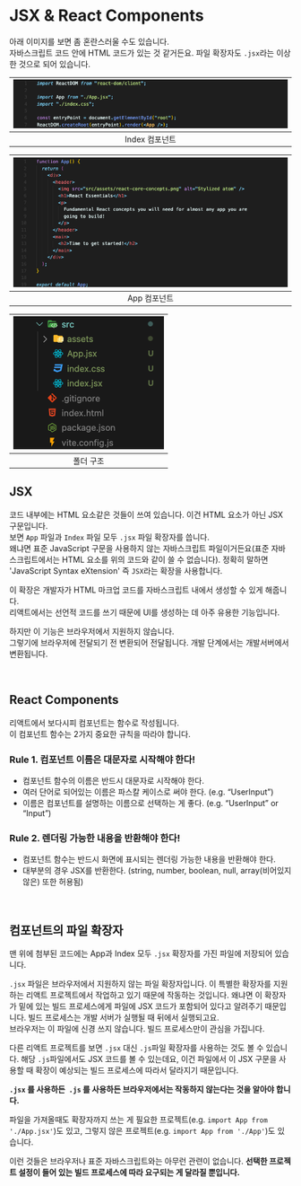 # JSX & React Components

아래 이미지를 보면 좀 혼란스러울 수도 있습니다.  
자바스크립트 코드 안에 HTML 코드가 있는 것 같거든요. 파일 확장자도 `.jsx`라는 이상한 것으로 되어 있습니다.  

|![Index Component Image](./img/react4_1.png)|
|:--:|
|Index 컴포넌트|


|![App Component Image](./img/react4_2.png)|
|:--:|
|App 컴포넌트|

|![File Tree Image](./img/react4_3.png)|
|:--:|
|폴더 구조|

## JSX
코드 내부에는 HTML 요소같은 것들이 쓰여 있습니다. 이건 HTML 요소가 아닌 JSX 구문입니다.  
보면 `App` 파일과 `Index` 파일 모두 `.jsx` 파일 확장자를 씁니다.  
왜냐면 표준 JavaScript 구문을 사용하지 않는 자바스크립트 파일이거든요(표준 자바스크립트에서는 HTML 요소를 위의 코드와 같이 쓸 수 없습니다). 정확히 말하면 'JavaScript Syntax eXtension' 즉 `JSX`라는 확장을 사용합니다.  

이 확장은 개발자가 HTML 마크업 코드를 자바스크립트 내에서 생성할 수 있게 해줍니다.  
리액트에서는 선언적 코드를 쓰기 때문에 UI를 생성하는 데 아주 유용한 기능입니다.  

하지만 이 기능은 브라우저에서 지원하지 않습니다.  
그렇기에 브라우저에 전달되기 전 변환되어 전달됩니다. 개발 단계에서는 개발서버에서 변환됩니다. 

<br/>

## React Components
리액트에서 보다시피 컴포넌트는 함수로 작성됩니다.  
이 컴포넌트 함수는 2가지 중요한 규칙을 따라야 합니다.  

### Rule 1. 컴포넌트 이름은 대문자로 시작해야 한다!
- 컴포넌트 함수의 이름은 반드시 대문자로 시작해야 한다.
- 여러 단어로 되어있는 이름은 파스칼 케이스로 써야 한다. (e.g. “UserInput”)
- 이름은 컴포넌트를 설명하는 이름으로 선택하는 게 좋다. (e.g. “UserInput” or “Input”)

### Rule 2. 렌더링 가능한 내용을 반환해야 한다!
- 컴포넌트 함수는 반드시 화면에 표시되는 렌더링 가능한 내용을 반환해야 한다.
- 대부분의 경우 JSX를 반환한다. (string, number, boolean, null, array(비어있지 않은) 또한 허용됨)

<br/>

## 컴포넌트의 파일 확장자
맨 위에 첨부된 코드에는 App과 Index 모두 `.jsx` 확장자를 가진 파일에 저장되어 있습니다.

`.jsx` 파일은 브라우저에서 지원하지 않는 파일 확장자입니다. 이 특별한 확장자를 지원하는 리액트 프로젝트에서 작업하고 있기 때문에 작동하는 것입니다. 왜냐면 이 확장자가 밑에 있는 빌드 프로세스에게 파일에 JSX 코드가 포함되어 있다고 알려주기 때문입니다. 빌드 프로세스는 개발 서버가 실행될 때 뒤에서 실행되고요.  
브라우저는 이 파일에 신경 쓰지 않습니다. 빌드 프로세스만이 관심을 가집니다.  

다른 리액트 프로젝트를 보면 `.jsx` 대신 `.js`파일 확장자를 사용하는 것도 볼 수 있습니다. 해당 `.js`파일에서도 JSX 코드를 볼 수 있는데요, 이건 파일에서 이 JSX 구문을 사용할 때 확장이 예상되는 빌드 프로세스에 따라서 달라지기 때문입니다.  

**`.jsx` 를 사용하든  `.js` 를 사용하든 브라우저에서는 작동하지 않는다는 것을 알아야 합니다.**

파일을 가져올때도 확장자까지 쓰는 게 필요한 프로젝트(e.g. `import App from './App.jsx'`)도 있고, 그렇지 않은 프로젝트(e.g. `import App from './App'`)도 있습니다. 

이런 것들은 브라우저나 표준 자바스크립트와는 아무런 관련이 없습니다. **선택한 프로젝트 설정이 들어 있는 빌드 프로세스에 따라 요구되는 게 달라질 뿐입니다.**

<br/>